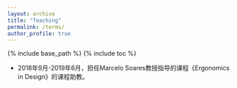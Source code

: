 ```yaml
---
layout: archive
title: "Teaching"
permalink: /terms/
author_profile: true
---
```


{% include base_path %}
{% include toc %}

* 2018年9月-2019年6月，担任Marcelo Soares教授指导的课程《Ergonomics in Design》的课程助教。
